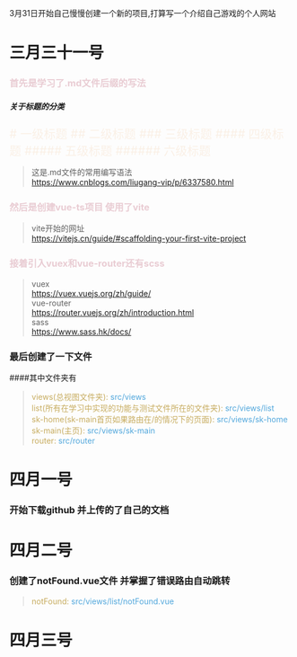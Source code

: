 3月31日开始自己慢慢创建一个新的项目,打算写一个介绍自己游戏的个人网站


# 三月三十一号

### <span style="color:#e9ccd3">首先是学习了.md文件后缀的写法

##### 关于标题的分类
<span style="color:#faf0e6;font-size: 21px">
# 一级标题
## 二级标题
### 三级标题
#### 四级标题
##### 五级标题
###### 六级标题
</span>

> 这是.md文件的常用编写语法 <br>
> https://www.cnblogs.com/liugang-vip/p/6337580.html

### <span style="color:#e9ccd3">然后是创建vue-ts项目 使用了vite 
> vite开始的网址 <br>
> https://vitejs.cn/guide/#scaffolding-your-first-vite-project

### <span style="color:#e9ccd3">接着引入vuex和vue-router还有scss
> vuex <br>
> https://vuex.vuejs.org/zh/guide/ <br>
> vue-router <br>
> https://router.vuejs.org/zh/introduction.html <br>
> sass <br>
> https://www.sass.hk/docs/

### 最后创建了一下文件
####其中文件夹有
> <span style="color:#c7ac5f">views(总视图文件夹): <span style="color:#51a7dc"> src/views <br>
> <span style="color:#c7ac5f">list(所有在学习中实现的功能与测试文件所在的文件夹): <span style="color:#51a7dc"> src/views/list <br>
> <span style="color:#c7ac5f">sk-home(sk-main首页如果路由在/的情况下的页面): <span style="color:#51a7dc"> src/views/sk-home <br>
> <span style="color:#c7ac5f">sk-main(主页): <span style="color:#51a7dc"> src/views/sk-main <br>
> <span style="color:#c7ac5f">router: <span style="color:#51a7dc"> src/router <br>


# 四月一号

### 开始下载github  并上传的了自己的文档

# 四月二号

### 创建了notFound.vue文件 并掌握了错误路由自动跳转
> <span style="color:#c7ac5f">notFound: <span style="color:#51a7dc"> src/views/list/notFound.vue <br>

# 四月三号 

